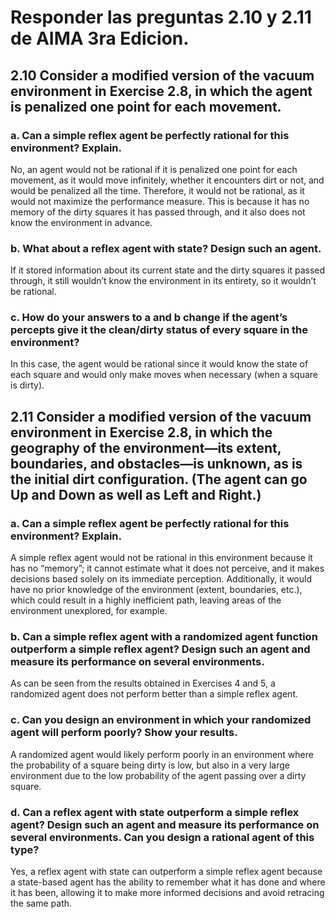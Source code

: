 # Responder las preguntas 2.10 y 2.11 de AIMA 3ra Edicion.

## 2.10 Consider a modified version of the vacuum environment in Exercise 2.8, in which the agent is penalized one point for each movement.

### a. Can a simple reflex agent be perfectly rational for this environment? Explain.

No, an agent would not be rational if it is penalized one point for each movement, as it would move infinitely, whether it encounters dirt or not, and would be penalized all the time. Therefore, it would not be rational, as it would not maximize the performance measure. This is because it has no memory of the dirty squares it has passed through, and it also does not know the environment in advance.

### b. What about a reflex agent with state? Design such an agent.

If it stored information about its current state and the dirty squares it passed through, it still wouldn’t know the environment in its entirety, so it wouldn’t be rational.

### c. How do your answers to a and b change if the agent’s percepts give it the clean/dirty status of every square in the environment?

In this case, the agent would be rational since it would know the state of each square and would only make moves when necessary (when a square is dirty).

## 2.11 Consider a modified version of the vacuum environment in Exercise 2.8, in which the geography of the environment—its extent, boundaries, and obstacles—is unknown, as is the initial dirt configuration. (The agent can go Up and Down as well as Left and Right.)

### a. Can a simple reflex agent be perfectly rational for this environment? Explain.

A simple reflex agent would not be rational in this environment because it has no “memory”; it cannot estimate what it does not perceive, and it makes decisions based solely on its immediate perception. Additionally, it would have no prior knowledge of the environment (extent, boundaries, etc.), which could result in a highly inefficient path, leaving areas of the environment unexplored, for example.

### b. Can a simple reflex agent with a randomized agent function outperform a simple reflex agent? Design such an agent and measure its performance on several environments.

As can be seen from the results obtained in Exercises 4 and 5, a randomized agent does not perform better than a simple reflex agent.

### c. Can you design an environment in which your randomized agent will perform poorly? Show your results.

A randomized agent would likely perform poorly in an environment where the probability of a square being dirty is low, but also in a very large environment due to the low probability of the agent passing over a dirty square.

### d. Can a reflex agent with state outperform a simple reflex agent? Design such an agent and measure its performance on several environments. Can you design a rational agent of this type?

Yes, a reflex agent with state can outperform a simple reflex agent because a state-based agent has the ability to remember what it has done and where it has been, allowing it to make more informed decisions and avoid retracing the same path.
